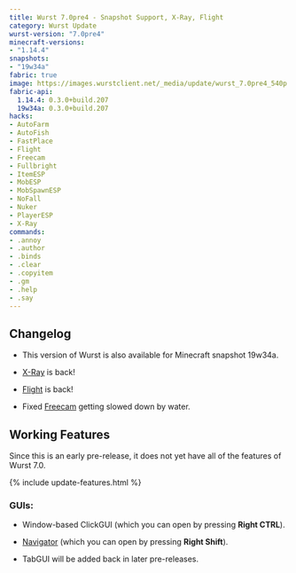 ```yaml
---
title: Wurst 7.0pre4 - Snapshot Support, X-Ray, Flight
category: Wurst Update
wurst-version: "7.0pre4"
minecraft-versions:
- "1.14.4"
snapshots:
- "19w34a"
fabric: true
image: https://images.wurstclient.net/_media/update/wurst_7.0pre4_540p.webp
fabric-api:
  1.14.4: 0.3.0+build.207
  19w34a: 0.3.0+build.207
hacks:
- AutoFarm
- AutoFish
- FastPlace
- Flight
- Freecam
- Fullbright
- ItemESP
- MobESP
- MobSpawnESP
- NoFall
- Nuker
- PlayerESP
- X-Ray
commands:
- .annoy
- .author
- .binds
- .clear
- .copyitem
- .gm
- .help
- .say
---
```

## Changelog

- This version of Wurst is also available for Minecraft snapshot 19w34a.

- [X-Ray](https://wurst.wiki/x-ray) is back!

- [Flight](https://wurst.wiki/flight) is back!

- Fixed [Freecam](https://wurst.wiki/freecam) getting slowed down by water.

## Working Features

Since this is an early pre-release, it does not yet have all of the features of Wurst 7.0.

{% include update-features.html %}

### GUIs:

- Window-based ClickGUI (which you can open by pressing **Right CTRL**).

- [Navigator](https://wurst.wiki/navigator) (which you can open by pressing **Right Shift**).

- TabGUI will be added back in later pre-releases.
